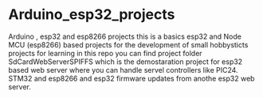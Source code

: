 # Arduino_esp32_projects
Arduino , esp32 and esp8266 projects
this is a basics esp32 and Node MCU (esp8266) based projects for the development of small hobbysticts projects for learning 
in this repo you can find project folder SdCardWebServerSPIFFS which is the demostaration project for esp32 based web server 
where you can handle servel controllers like PIC24. STM32 and esp8266 and esp32 firmware updates from anothe esp32 web server.
